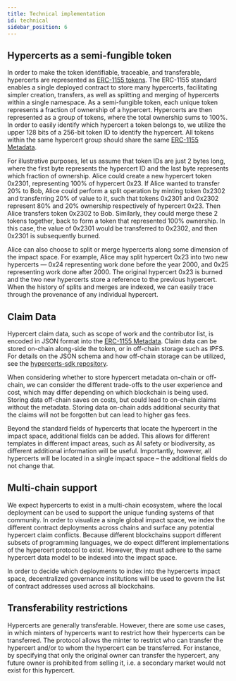 ```yaml
---
title: Technical implementation
id: technical
sidebar_position: 6
---
```


## Hypercerts as a semi-fungible token
In order to make the token identifiable, traceable, and transferable, hypercerts are represented as [ERC-1155 tokens](https://eips.ethereum.org/EIPS/eip-1155). The ERC-1155 standard enables a single deployed contract to store many hypercerts, facilitating simpler creation, transfers, as well as splitting and merging of hypercerts within a single namespace. As a semi-fungible token, each unique token represents a fraction of ownership of a hypercert. Hypercerts are then represented as a group of tokens, where the total ownership sums to 100%. In order to easily identify which hypercert a token belongs to, we utilize the upper 128 bits of a 256-bit token ID to identify the hypercert. All tokens within the same hypercert group should share the same [ERC-1155 Metadata](https://eips.ethereum.org/EIPS/eip-1155#metadata).

For illustrative purposes, let us assume that token IDs are just 2 bytes long, where the first byte represents the hypercert ID and the last byte represents which fraction of ownership. Alice could create a new hypercert token 0x2301, representing 100% of hypercert 0x23. If Alice wanted to transfer 20% to Bob, Alice could perform a split operation by minting token 0x2302 and transferring 20% of value to it, such that tokens 0x2301 and 0x2302 represent 80% and 20% ownership respectively of hypercert 0x23.  Then Alice transfers token 0x2302 to Bob. Similarly, they could merge these 2 tokens together, back to form a token that represented 100% ownership. In this case, the value of 0x2301 would be transferred to 0x2302, and then 0x2301 is subsequently burned.

Alice can also choose to split or merge hypercerts along some dimension of the impact space. For example, Alice may split hypercert 0x23 into two new hypercerts — 0x24 representing work done before the year 2000, and 0x25 representing work done after 2000. The original hypercert 0x23 is burned and the two new hypercerts store a reference to the previous hypercert. When the history of splits and merges are indexed, we can easily trace through the provenance of any individual hypercert.

## Claim Data
Hypercert claim data, such as scope of work and the contributor list, is encoded in JSON format into the [ERC-1155 Metadata](https://eips.ethereum.org/EIPS/eip-1155#metadata). Claim data can be stored on-chain along-side the token, or in off-chain storage such as IPFS.  For details on the JSON schema and how off-chain storage can be utilized, see the [hypercerts-sdk repository](https://github.com/Network-Goods/hypercerts-sdk).

When considering whether to store hypercert metadata on-chain or off-chain, we can consider the different trade-offs to the user experience and cost, which may differ depending on which blockchain is being used. Storing data off-chain saves on costs, but could lead to on-chain claims without the metadata. Storing data on-chain adds additional security that the claims will not be forgotten but can lead to higher gas fees.

Beyond the standard fields of hypercerts that locate the hypercert in the impact space, additional fields can be added. This allows for different templates in different impact areas, such as AI safety or biodiversity, as different additional information will be useful. Importantly, however, all hypercerts will be located in a single impact space – the additional fields do not change that.

## Multi-chain support
We expect hypercerts to exist in a multi-chain ecosystem, where the local deployment can be used to support the unique funding systems of that community. In order to visualize a single global impact space, we index the different contract deployments across chains and surface any potential hypercert claim conflicts. Because different blockchains support different subsets of programming languages, we do expect different implementations of the hypercert protocol to exist. However, they must adhere to the same hypercert data model to be indexed into the impact space.

In order to decide which deployments to index into the hypercerts impact space, decentralized governance institutions will be used to govern the list of contract addresses used across all blockchains.

## Transferability restrictions
Hypercerts are generally transferable. However, there are some use cases, in which minters of hypercerts want to restrict how their hypercerts can be transferred. The protocol allows the minter to restrict who can transfer the hypercert and/or to whom the hypercert can be transferred. For instance, by specifying that only the original owner can transfer the hypercert, any future owner is prohibited from selling it, i.e. a secondary market would not exist for this hypercert.
